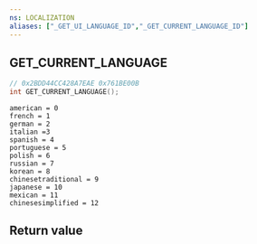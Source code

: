 ```yaml
---
ns: LOCALIZATION
aliases: ["_GET_UI_LANGUAGE_ID","_GET_CURRENT_LANGUAGE_ID"]
---
```

## GET_CURRENT_LANGUAGE

```c
// 0x2BDD44CC428A7EAE 0x761BE00B
int GET_CURRENT_LANGUAGE();
```

```
american = 0  
french = 1   
german = 2  
italian =3  
spanish = 4  
portuguese = 5  
polish = 6  
russian = 7  
korean = 8  
chinesetraditional = 9  
japanese = 10  
mexican = 11  
chinesesimplified = 12
```

## Return value
